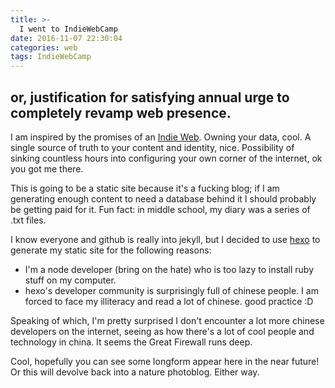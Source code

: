 ```yaml
---
title: >-
  I went to IndieWebCamp
date: 2016-11-07 22:30:04
categories: web
tags: IndieWebCamp
---
```

## or, justification for satisfying annual urge to completely revamp web presence.

I am inspired by the promises of an [Indie Web](https://indieweb.org/why). Owning your data, cool. A single source of truth to your content and identity, nice. Possibility of sinking countless hours into configuring your own corner of the internet, ok you got me there. <!-- more -->

This is going to be a static site because it's a fucking blog; if I am generating enough content to need a database behind it I should probably be getting paid for it. Fun fact: in middle school, my diary was a series of .txt files.

I know everyone and github is really into jekyll, but I decided to use [hexo](https://hexo.io/) to generate my static site for the following reasons:

* I'm a node developer (bring on the hate) who is too lazy to install ruby stuff on my computer.
* hexo's developer community is surprisingly full of chinese people. I am forced to face my illiteracy and read a lot of chinese. good practice :D

Speaking of which, I'm pretty surprised I don't encounter a lot more chinese developers on the internet, seeing as how there's a lot of cool people and technology in china. It seems the Great Firewall runs deep.

Cool, hopefully you can see some longform appear here in the near future! Or this will devolve back into a nature photoblog. Either way.
